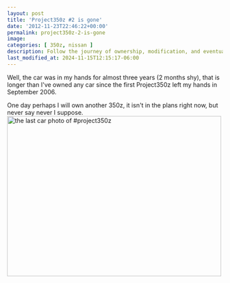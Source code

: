 ```yaml
---
layout: post
title: 'Project350z #2 is gone'
date: '2012-11-23T22:46:22+00:00'
permalink: project350z-2-is-gone
image:
categories: [ 350z, nissan ]
description: Follow the journey of ownership, modification, and eventual goodbye to the 350z in this compelling car enthusiast's blog post.
last_modified_at: 2024-11-15T12:15:17-06:00
---
```


Well, the car was in my hands for almost three years (2 months shy), that is longer than I've owned any car since the first Project350z left my hands in September 2006.

One day perhaps I will own another 350z, it isn't in the plans right now, but never say never I suppose.  <a href="https://www.flickr.com/photos/chammond/8212015143/" title="the last car photo of #project350z by chrishammond, on Flickr" style="font: inherit;"><img src="https://farm9.staticflickr.com/8349/8212015143_91b72d00ac.jpg" width="500" height="375" alt="the last car photo of #project350z" style="font: inherit;" /></a>







